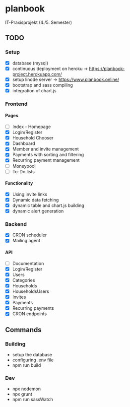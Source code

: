 # planbook

IT-Praxisprojekt (4./5. Semester)

## TODO

### Setup

- [x] database (mysql)
- [x] continuous deployment on heroku -> <https://planbook-project.herokuapp.com/>
- [x] setup linode server -> <https://www.planbook.online/>
- [x] bootstrap and sass compiling
- [x] integration of chart.js

### Frontend

#### Pages

- [ ] Index - Homepage
- [x] Login/Register
- [x] Household Chooser
- [x] Dashboard
- [x] Member and invite management
- [x] Payments with sorting and filtering
- [x] Recurring payment management
- [ ] Moneypool
- [ ] To-Do lists

#### Functionality

- [x] Using invite links
- [x] Dynamic data fetching
- [x] dynamic table and chart.js building
- [x] dynamic alert generation

### Backend

- [x] CRON scheduler
- [x] Mailing agent

#### API

- [ ] Documentation
- [x] Login/Register
- [x] Users
- [x] Categories
- [x] Households
- [x] HouseholdsUsers
- [x] Invites
- [x] Payments
- [x] Recurring payments
- [x] CRON endpoints

## Commands

### Building

- setup the database
- configuring .env file
- npm run build

### Dev

- npx nodemon
- npx grunt
- npm run sassWatch
